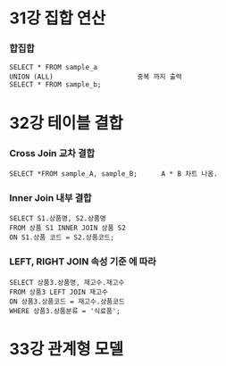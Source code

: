 
# 31강 집합 연산

### 합집합
```MySQL
SELECT * FROM sample_a
UNION (ALL)                     중복 까지 출력
SELECT * FROM sample_b;
```

# 32강 테이블 결합

### Cross Join 교차 결합
```MySQL
SELECT *FROM sample_A, sample_B;      A * B 차트 나옴.
```

### Inner Join 내부 결합
```MySQL
SELECT S1.상품명, S2.상품명
FROM 상품 S1 INNER JOIN 상품 S2
ON S1.상품 코드 = S2.상품코드;
```

### LEFT, RIGHT JOIN 속성 기준 에 따라
```MySQL
SELECT 상품3.상품명, 재고수.재고수
FROM 상품3 LEFT JOIN 재고수
ON 상품3.상품코드 = 재고수.상품코드
WHERE 상품3.상품분류 = '식료품';
```

# 33강 관계형 모델




